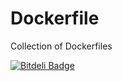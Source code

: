 # Dockerfile
Collection of Dockerfiles


[![Bitdeli Badge](https://d2weczhvl823v0.cloudfront.net/rvernica/dockerfile/trend.png)](https://bitdeli.com/free "Bitdeli Badge")

